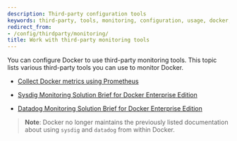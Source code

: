 ```yaml
---
description: Third-party configuration tools
keywords: third-party, tools, monitoring, configuration, usage, docker, daemon
redirect_from:
- /config/thirdparty/monitoring/
title: Work with third-party monitoring tools
---
```


You can configure Docker to use third-party monitoring tools. This topic lists various third-party tools you can use to monitor Docker.

* [Collect Docker metrics using Prometheus](/config/thirdparty/prometheus/)

* [Sysdig Monitoring Solution Brief for Docker Enterprise Edition](https://success.docker.com/article/sysdig-monitoring)

* [Datadog Monitoring Solution Brief for Docker Enterprise Edition](https://success.docker.com/article/datadog-monitoring)

>**Note**: Docker no longer maintains the previously listed documentation about using `sysdig` and `datadog` from within Docker.
